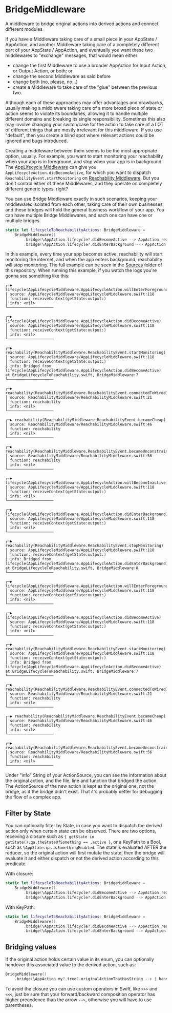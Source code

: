 # BridgeMiddleware

A middleware to bridge original actions into derived actions and connect different modules

If you have a Middleware taking care of a small piece in your AppState / AppAction, and another Middleware taking care of a completely
different part of your AppState / AppAction, and eventually you want these two middlewares to "exchange" messages, that would mean either:
- change the first Middleware to use a broader AppAction for Input Action, or Output Action, or both; or
- change the second Middleware as said before
- change both (no, please, no...)
- create a Middleware to take care of the "glue" between the previous two.

Although each of these approaches may offer advantages and drawbacks, usually making a middleware taking care of a more broad piece of state
or action seems to violate its boundaries, allowing it to handle multiple different domains and breaking its single responsibility. Sometimes
this also may involve changing your switch/case for the action to take care of a LOT of different things that are mostly irrelevant for this
middleware. If you use "default", then you create a blind spot where relevant actions could be ignored and bugs introduced.

Creating a middleware between them seems to be the most appropriate option, usually. For example, you want to start monitoring your
reachability when your app is in foreground, and stop when your app is in background. The
[AppLifecycle Middleware](https://github.com/SwiftRex/AppLifecycleMiddleware) can give you `AppLifecycleAction.didBecomeActive`, for which you
want to dispatch `ReachabilityEvent.startMonitoring` on [Reachability Middleware](https://github.com/SwiftRex/ReachabilityMiddleware). But you
don't control either of these Middlewares, and they operate on completely different generic types, right?

You can use Bridge Middleware exactly in such scenarios, keeping your middlewares isolated from each other, taking care of their own businesses,
and these bridges will hold the general business workflow of your app. You can have multiple Bridge Middlewares, and each one can have one or
multiple bridges.

```swift
static let lifecycleToReachabilityActions: BridgeMiddleware =
    BridgeMiddleware()
        .bridge(\AppAction.lifecycle?.didBecomeActive --> AppAction.reachability(.startMonitoring))
        .bridge(\AppAction.lifecycle?.didEnterBackground --> AppAction.reachability(.stopMonitoring))
```

In this example, every time your app becomes active, reachability will start monitoring the internet, and when the app enters background,
reachability will stop monitoring. The full example can be seen in the [Sources](Sources/Example) folder of this repository. When running
this example, if you watch the logs you're gonna see something like this:

```
┌─▶ lifecycle(AppLifecycleMiddleware.AppLifecycleAction.willEnterForeground)
│ source: AppLifecycleMiddleware/AppLifecycleMiddleware.swift:118
│ function: receiveContext(getState:output:)
│ info: <nil>
└────────────────────

┌─▶ lifecycle(AppLifecycleMiddleware.AppLifecycleAction.didBecomeActive)
│ source: AppLifecycleMiddleware/AppLifecycleMiddleware.swift:118
│ function: receiveContext(getState:output:)
│ info: <nil>
└────────────────────

┌─▶ reachability(ReachabilityMiddleware.ReachabilityEvent.startMonitoring)
│ source: AppLifecycleMiddleware/AppLifecycleMiddleware.swift:118
│ function: receiveContext(getState:output:)
│ info: Bridged from lifecycle(AppLifecycleMiddleware.AppLifecycleAction.didBecomeActive) at BridgeLifecycleToReachability.swift, BridgeMiddleware:7
└────────────────────

┌─▶ reachability(ReachabilityMiddleware.ReachabilityEvent.connectedToWired)
│ source: ReachabilityMiddleware/ReachabilityMiddleware.swift:21
│ function: reachability
│ info: <nil>
└────────────────────

┌─▶ reachability(ReachabilityMiddleware.ReachabilityEvent.becameCheap)
│ source: ReachabilityMiddleware/ReachabilityMiddleware.swift:46
│ function: reachability
│ info: <nil>
└────────────────────

┌─▶ reachability(ReachabilityMiddleware.ReachabilityEvent.becameUnconstrained)
│ source: ReachabilityMiddleware/ReachabilityMiddleware.swift:56
│ function: reachability
│ info: <nil>
└────────────────────

┌─▶ lifecycle(AppLifecycleMiddleware.AppLifecycleAction.willBecomeInactive)
│ source: AppLifecycleMiddleware/AppLifecycleMiddleware.swift:118
│ function: receiveContext(getState:output:)
│ info: <nil>
└────────────────────

┌─▶ lifecycle(AppLifecycleMiddleware.AppLifecycleAction.didEnterBackground)
│ source: AppLifecycleMiddleware/AppLifecycleMiddleware.swift:118
│ function: receiveContext(getState:output:)
│ info: <nil>
└────────────────────

┌─▶ reachability(ReachabilityMiddleware.ReachabilityEvent.stopMonitoring)
│ source: AppLifecycleMiddleware/AppLifecycleMiddleware.swift:118
│ function: receiveContext(getState:output:)
│ info: Bridged from lifecycle(AppLifecycleMiddleware.AppLifecycleAction.didEnterBackground) at BridgeLifecycleToReachability.swift, BridgeMiddleware:8
└────────────────────

┌─▶ lifecycle(AppLifecycleMiddleware.AppLifecycleAction.willEnterForeground)
│ source: AppLifecycleMiddleware/AppLifecycleMiddleware.swift:118
│ function: receiveContext(getState:output:)
│ info: <nil>
└────────────────────

┌─▶ lifecycle(AppLifecycleMiddleware.AppLifecycleAction.didBecomeActive)
│ source: AppLifecycleMiddleware/AppLifecycleMiddleware.swift:118
│ function: receiveContext(getState:output:)
│ info: <nil>
└────────────────────

┌─▶ reachability(ReachabilityMiddleware.ReachabilityEvent.startMonitoring)
│ source: AppLifecycleMiddleware/AppLifecycleMiddleware.swift:118
│ function: receiveContext(getState:output:)
│ info: Bridged from lifecycle(AppLifecycleMiddleware.AppLifecycleAction.didBecomeActive) at BridgeLifecycleToReachability.swift, BridgeMiddleware:7
└────────────────────

┌─▶ reachability(ReachabilityMiddleware.ReachabilityEvent.connectedToWired)
│ source: ReachabilityMiddleware/ReachabilityMiddleware.swift:21
│ function: reachability
│ info: <nil>
└────────────────────

┌─▶ reachability(ReachabilityMiddleware.ReachabilityEvent.becameCheap)
│ source: ReachabilityMiddleware/ReachabilityMiddleware.swift:46
│ function: reachability
│ info: <nil>
└────────────────────

┌─▶ reachability(ReachabilityMiddleware.ReachabilityEvent.becameUnconstrained)
│ source: ReachabilityMiddleware/ReachabilityMiddleware.swift:56
│ function: reachability
│ info: <nil>
└────────────────────
```

Under "info" String of your ActionSource, you can see the information about the original action, and the file, line and function that bridged the action.
The ActionSource of the new action is kept as the original one, not the bridge, as if the bridge didn't exist. That it's probably better for debugging the
flow of a complex app.

## Filter by State

You can optionally filter by State, in case you want to dispatch the derived action only when certain state can be observed. There are two options, receiving
a closure such as `{ getState in getState().qa.theStateOfSomething == .active }`, or a KeyPath to a Bool, such as `\AppState.qa.isSomethingEnabled`. The state
is evaluated AFTER the reducer, so the original action will first mutate the state, then the bridge will evaluate it and either dispatch or not the derived
action according to this predicate.

With closure:
```swift
static let lifecycleToReachabilityActions: BridgeMiddleware =
    BridgeMiddleware()
        .bridge(\AppAction.lifecycle?.didBecomeActive --> AppAction.reachability(.startMonitoring), when: { $0().settings.reachabilityOptions == .always })
        .bridge(\AppAction.lifecycle?.didEnterBackground --> AppAction.reachability(.stopMonitoring), when: { $0().settings.reachabilityOptions == .always })
```

With KeyPath:
```swift
static let lifecycleToReachabilityActions: BridgeMiddleware =
    BridgeMiddleware()
        .bridge(\AppAction.lifecycle?.didBecomeActive --> AppAction.reachability(.startMonitoring), when: \.settings.shouldUseReachability)
        .bridge(\AppAction.lifecycle?.didEnterBackground --> AppAction.reachability(.stopMonitoring), when: \.settings.shouldUseReachability)
```

## Bridging values

If the original action holds certain value in its enum, you can optionally handover this associated value to the derived action, such as:
```swift
BridgeMiddleware()
    .bridge(\AppAction.my?.tree?.originalActionThatHasString --> { handedOverString in AppAction.another(.part(.thisRequiredString(handedOverString))) })
```

To avoid the closure you can use custom operators in Swift, like `>>>` and `<<<`, just be sure that your forward/backward composition operator has higher
precedence than the arrow `-->`, otherwise you will have to use parentheses.
